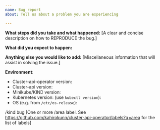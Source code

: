 ```yaml
---
name: Bug report
about: Tell us about a problem you are experiencing

---
```


**What steps did you take and what happened:**
[A clear and concise description on how to REPRODUCE the bug.]


**What did you expect to happen:**


**Anything else you would like to add:**
[Miscellaneous information that will assist in solving the issue.]


**Environment:**

- Cluster-api-operator version:
- Cluster-api version:
- Minikube/KIND version:
- Kubernetes version: (use `kubectl version`):
- OS (e.g. from `/etc/os-release`):

/kind bug
[One or more /area label. See https://github.com/kahirokunn/cluster-api-operator/labels?q=area for the list of labels]
